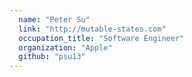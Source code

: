 ```yaml
---
  name: "Peter Su"
  link: "http://mutable-states.com"
  occupation_title: "Software Engineer"
  organization: "Apple"
  github: "psu13"
---
```

